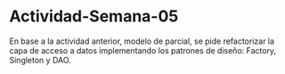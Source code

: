 # Actividad-Semana-05

En base a la actividad anterior, modelo de parcial, se pide refactorizar la capa de acceso a datos implementando
los patrones de diseño: Factory, Singleton y DAO.
